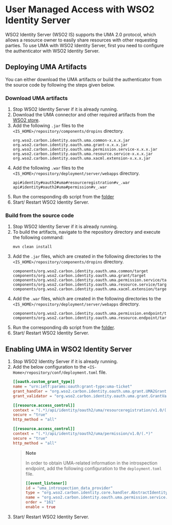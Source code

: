 # User Managed Access with WSO2 Identity Server

WSO2 Identity Server (WSO2 IS) supports the UMA 2.0 protocol, which allows a resource owner to easily share resources with other requesting parties. To use UMA with WSO2 Identity Server, first you need to configure the authenticator with WSO2 Identity Server.

## Deploying UMA Artifacts

You can either download the UMA artifacts or build the authenticator from the source code by following the steps given below.

### Download UMA artifacts
1. Stop WSO2 Identity Server if it is already running.
2. Download the UMA connector and other required artifacts from the [WSO2 store](https://store.wso2.com/store/assets/isconnector/list).
3. Add the following `.jar` files to the `<IS_HOME>/repository/components/dropins` directory.
    ```
    org.wso2.carbon.identity.oauth.uma.common-x.x.x.jar
    org.wso2.carbon.identity.oauth.uma.grant-x.x.x.jar
    org.wso2.carbon.identity.oauth.uma.permission.service-x.x.x.jar
    org.wso2.carbon.identity.oauth.uma.resource.service-x.x.x.jar
    org.wso2.carbon.identity.oauth.uma.xacml.extension-x.x.x.jar
    ```
4. Add the following `.war` files to the `<IS_HOME>/repository/deployment/server/webapps` directory.
    ```
    api#identity#oauth2#uma#resourceregistration#v_.war
    api#identity#oauth2#uma#permission#v_.war
    ```
5. Run the corresponding db script from the [folder](../features/org.wso2.carbon.identity.oauth.uma.server.feature/resources/dbscripts)
6. Start/ Restart WSO2 Identity Server.

### Build from the source code
   1. Stop WSO2 Identity Server if it is already running.
   2. To build the artifacts, navigate to the repository directory and execute the following command:
      ```
      mvn clean install
      ```
   3. Add the `.jar` files, which are created in the following directories to the `<IS_HOME>/repository/components/dropins` directory.
      ```
      components/org.wso2.carbon.identity.oauth.uma.common/target
      components/org.wso2.carbon.identity.oauth.uma.grant/target
      components/org.wso2.carbon.identity.oauth.uma.permission.service/target
      components/org.wso2.carbon.identity.oauth.uma.resource.service/target
      components/org.wso2.carbon.identity.oauth.uma.xacml.extension/target
      ```
   4. Add the `.war` files, which are created in the following directories to the `<IS_HOME>/repository/deployment/server/webapps` directory.
      ```
      components/org.wso2.carbon.identity.oauth.uma.permission.endpoint/target
      components/org.wso2.carbon.identity.oauth.uma.resource.endpoint/target 
      ```
   5. Run the corresponding db script from the [folder](../features/org.wso2.carbon.identity.oauth.uma.server.feature/resources/dbscripts).
   6. Start/ Restart WSO2 Identity Server.

## Enabling UMA in WSO2 Identity Server

1. Stop WSO2 Identity Server if it is already running.
2. Add the below configuration to the `<IS-Home>/repository/conf/deployment.toml` file.
    ```toml
    [[oauth.custom_grant_type]]
    name = "urn:ietf:params:oauth:grant-type:uma-ticket"
    grant_handler = "org.wso2.carbon.identity.oauth.uma.grant.UMA2GrantHandler"
    grant_validator = "org.wso2.carbon.identity.oauth.uma.grant.GrantValidator"

    [[resource.access_control]]
    context = "(.*)/api/identity/oauth2/uma/resourceregistration/v1.0/(.*)"
    secure = "true"
    http_method = "all"

    [[resource.access_control]]
    context = "(.*)/api/identity/oauth2/uma/permission/v1.0/(.*)"
    secure = "true"
    http_method = "all"
    ```
    > **Note**
    >
    > In order to obtain UMA-related information in the introspection endpoint, add the following configuration to the `deployment.toml` file.
    >    ```toml
    >    [[event_listener]]
    >    id = "uma_introspection_data_provider"
    >    type = "org.wso2.carbon.identity.core.handler.AbstractIdentityHandler"
    >    name = "org.wso2.carbon.identity.oauth.uma.permission.service.impl.UMAIntrospectionDataProvider"
    >    order = "161"
    >    enable = true
    >    ```
3. Start/ Restart WSO2 Identity Server.


